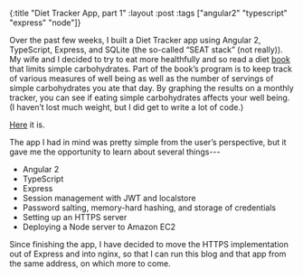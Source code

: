 {:title "Diet Tracker App, part 1"
 :layout :post
 :tags ["angular2" "typescript" "express" "node"]}

Over the past few weeks, I built a Diet Tracker app using Angular 2, TypeScript,
Express, and SQLite (the so-called “SEAT stack” (not really)). My wife and I
decided to try to eat more healthfully and so read a diet
[book](http://drdavidludwig.com/) that limits simple carbohydrates. Part of the
book’s program is to keep track of various measures of well being as well as
the number of servings of simple carbohydrates you ate that day. By graphing
the results on a monthly tracker, you can see if eating simple carbohydrates
affects your well being. (I haven’t lost much weight, but I did get to write
a lot of code.)

[Here](https://flashbangsplat.com/diet-tracker) it is.

The app I had in mind was pretty simple from the user’s perspective, but it
gave me the opportunity to learn about several things---

* Angular 2
* TypeScript
* Express
* Session management with JWT and localstore
* Password salting, memory-hard hashing, and storage of credentials
* Setting up an HTTPS server
* Deploying a Node server to Amazon EC2

Since finishing the app, I have decided to move the HTTPS implementation out of
Express and into nginx, so that I can run this blog and that app from the same
address, on which more to come.
